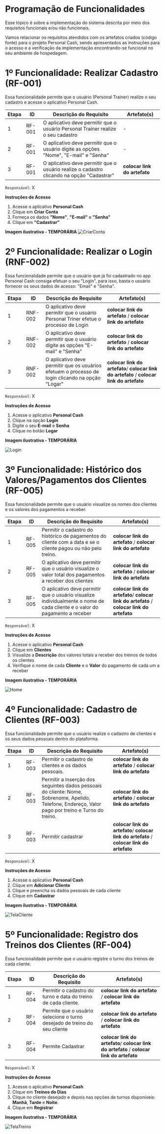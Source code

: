 # Programação de Funcionalidades

Esse tópico é sobre a implementação do sistema descrita por meio dos requisitos funcionais e/ou não funcionais. 

Vamos relacionar os requisitos atendidos com os artefatos criados (código fonte) para o projeto Personal Cash, sendo apresentados as instruções para o acesso e a verificação da implementação encontrando-se funcional no seu ambiente de hospedagem.

# 1º Funcionalidade: Realizar Cadastro (RF-001)

Essa funcionalidade permite que o usuário (Personal Trainer) realize o seu cadastro e acesse o aplicativo Personal Cash.

| Etapa | ID | Descrição do Requisito | Artefato(s) |
|--------|----|-------------------------|--------------
| 1 | RF-001 | O aplicativo deve permitir que o usuário Personal Trainer realize o seu cadastro | - |
| 2 | RF-001 | O aplicativo deve permitir que o usuário digite as opções "Nome", "E-mail" e "Senha" | - |
| 3 | RF-001 | O aplicativo deve permitir que o usuário realize o cadastro clicando na opção "Cadastrar" | **colocar link do artefato**|

`Responsável`: X

__Instruções de Acesso__
1. Acesse o aplicativo **Personal Cash**
2. Clique em **Criar Conta** 
3. Forneça os dados **"Nome"**, **"E-mail"** e **"Senha"**
4. Clique em **"Cadastrar"**

**Imagem ilustrativa - TEMPORÁRIA**
![CriarConta](https://github.com/ICEI-PUC-Minas-PMV-ADS/ads-2024-1-e3-proj-mov-t5-personalcash/assets/128739177/bc4f28d9-7f12-48f1-bb6d-bc5ab631a8b3)

# 2º Funcionalidade: Realizar o Login (RNF-002)

Essa funcionalidade permite que o usuário que já foi cadastrado no app Personal Cash consiga efetuar o seu "Login", para isso, basta o usuário fornecer os seus dados de acesso: "Email" e "Senha".

| Etapa | ID | Descrição do Requisito | Artefato(s) |
|-------|----|-----------------------|----------------|
| 1 | RNF-002 | O aplicativo deve permitir que o usuário Personal Triner efetue o processo de Login | **colocar link do artefato** / **colocar link do artefato** |
| 2 | RNF-002 |O aplicativo deve permitir que o usuário digite as opções "E-mail" e "Senha"  | **colocar link do artefato** / **colocar link do artefato** |
| 3 | RNF-002 | O aplicativo deve permitir que os usuários efetuem o processo de login clicando na opção "Logar" |**colocar link do artefato**/ **colocar link do artefato** / **colocar link do artefato** |

`Responsável`: X

__Instruções de Acesso__
1. Acesse o aplicativo **Personal Cash**
2. Clique na opção **Login**
3. Digite o seu **E-mail**  e **Senha** 
4. Clique no botão **Logar** 

**Imagem ilustrativa - TEMPORÁRIA**

![Login](https://github.com/ICEI-PUC-Minas-PMV-ADS/ads-2024-1-e3-proj-mov-t5-personalcash/assets/128739177/bcbd80d1-5f8f-4cc0-9417-59ee936ac309)

# 3º Funcionalidade: Histórico dos Valores/Pagamentos dos Clientes (RF-005)

Essa funcionalidade permite que o usuário visualize os nomes dos clientes e os valores dos pagamentos a receber.

| Etapa | ID | Descrição do Requisito | Artefato(s) |
|-------|----|-----------------------|----------------|
| 1 | RF-005 | Permitir o cadastro do histórico de pagamentos do cliente com a data e se o cliente pagou ou não pelo treino.| **colocar link do artefato** / **colocar link do artefato** |
| 2 | RF-005 |O aplicativo deve permitir que o usuário visualize o valor total dos pagamentos a receber dos clientes | **colocar link do artefato** / **colocar link do artefato** |
| 3 | RF-005 | O aplicativo deve permitir que o usuário visualize individualmente o nome de cada cliente e o valor do pagamento a receber |**colocar link do artefato**/ **colocar link do artefato** / **colocar link do artefato** |

`Responsável`: X

__Instruções de Acesso__
1. Acesse o aplicativo **Personal Cash**
2. Clique em **Clientes** 
3. Visualize a **Descrição** dos valores totais a receber dos treinos de todos os clientes 
4. Verifique o nome de cada **Cliente** e o **Valor** do pagamento de cada um a receber 

**Imagem ilustrativa - TEMPORÁRIA**

![Home](https://github.com/ICEI-PUC-Minas-PMV-ADS/ads-2024-1-e3-proj-mov-t5-personalcash/assets/128739177/e1a8007a-3e6e-4148-b7f3-06cef0be47ca)

# 4º Funcionalidade: Cadastro de Clientes (RF-003)

Essa funcionalidade permite que o usuário realize o cadastro de clientes e os seus dados pessoais dentro do plataforma.

| Etapa | ID | Descrição do Requisito | Artefato(s) |
|-------|----|-----------------------|----------------|
| 1 | RF-003 | Permitir o cadastro de clientes e os dados pessoais.| **colocar link do artefato** / **colocar link do artefato** |
| 2 | RF-003 | Permitir a inserção dos seguintes dados pessoais do cliente: Nome, Sobrenome, Apelido, Telefone, Endereço, Valor pago por treino e Turno do treino. | **colocar link do artefato** / **colocar link do artefato** |
| 3 | RF-003 | Permitir cadastrar|**colocar link do artefato**/ **colocar link do artefato** / **colocar link do artefato** |

`Responsável`: X

__Instruções de Acesso__
1. Acesse o aplicativo **Personal Cash**
2. Clique em **Adicionar Cliente** 
3. Clique e preencha os dados pessoais de cada cliente
4. Clique em **Cadastrar** 

**Imagem ilustrativa - TEMPORÁRIA**

![TelaCliente](https://github.com/ICEI-PUC-Minas-PMV-ADS/ads-2024-1-e3-proj-mov-t5-personalcash/assets/128739177/ea145e89-ecb6-4757-85a1-947df65a7886)

# 5º Funcionalidade: Registro dos Treinos dos Clientes (RF-004)

Essa funcionalidade permite que o usuário registre o turno dos treinos de cada cliente.

| Etapa | ID | Descrição do Requisito | Artefato(s) |
|-------|----|-----------------------|----------------|
| 1 | RF-004| Permitir o cadastro do turno e data do treino de cada cliente.| **colocar link do artefato** / **colocar link do artefato** |
| 2 | RF-004 | Permite que o usuário selecione o turno desejado de treino do seu cliente | **colocar link do artefato** / **colocar link do artefato** |
| 3 | RF-004 | Permite Cadastrar |**colocar link do artefato**/ **colocar link do artefato** / **colocar link do artefato** |

`Responsável`: X

__Instruções de Acesso__
1. Acesse o aplicativo **Personal Cash**
2. Clique em **Treinos do Dias** 
3. Clique no cliente desejado e depois nas opções de turnos disponíveis: **Manhã**, **Tarde** e **Noite**.
5. Clique em **Registrar** 

**Imagem ilustrativa - TEMPORÁRIA**

![TelaTreino](https://github.com/ICEI-PUC-Minas-PMV-ADS/ads-2024-1-e3-proj-mov-t5-personalcash/assets/128739177/1c03cca2-6651-4f34-aa25-9e0d4d544c62)

